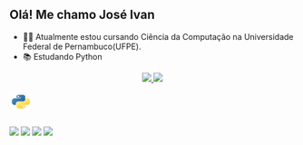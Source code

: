 ## Olá! Me chamo José Ivan

- 👨‍💻 Atualmente estou cursando Ciência da Computação na Universidade Federal de Pernambuco(UFPE).
- 📚 Estudando Python

<div align="center">
  <a href="https://github.com/joseivann">
  <img height="140em" src="https://github-readme-stats.vercel.app/api?username=joseivann&show_icons=true&theme=dracula&include_all_commits=true&count_private=true"/>
  <img height="140em" src="https://github-readme-stats.vercel.app/api/top-langs/?username=joseivann&layout=compact&langs_count=7&theme=dracula"/>
</div>

<div style="display: inline_block"><br>
  <img align="center" alt="Ivan-Python" height="30" width="40" src="https://raw.githubusercontent.com/devicons/devicon/master/icons/python/python-original.svg">
</div>

##

<div>
  <a href="https://instagram.com/jose.ivann_" target="_blank"><img src="https://img.shields.io/badge/-Instagram-%23E4405F?style=for-the-badge&logo=instagram&logoColor=white" target="_blank"></a>
  <a href="https://www.linkedin.com/in/jos%C3%A9-ivan-b8b7a223a/" target="_blank"><img src="https://img.shields.io/badge/-LinkedIn-%230077B5?style=for-the-badge&logo=linkedin&logoColor=white" target="_blank"></a> 
  <a href = "mailto:contato.joseivan@gmail.com"><img src="https://img.shields.io/badge/-Gmail-%23333?style=for-the-badge&logo=gmail&logoColor=white" target="_blank"></a>
 	<a href="https://twitter.com/joseivann_" target="_blank"><img src="https://img.shields.io/badge/Twitter-1DA1F2?style=for-the-badge&logo=twitter&logoColor=white" target="_blank"></a>
  
</div>
